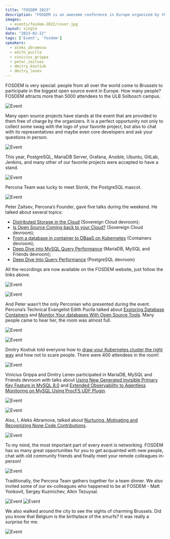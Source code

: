 ```yaml
---
title: "FOSDEM 2023"
description: "FOSDEM is an awesome conference in Europe organized by the community for the community. Percona experts actively participated in it this year."
images:
  - events/fosdem-2022/cover.jpg
layout: single
date: "2023-02-22"
tags: ['Event', 'fosdem']
speakers:
  - aleks_abramova
  - edith_puclla
  - vinicius_grippa
  - peter_zaitsev
  - dmitry_kostiuk
  - dmitry_lenev
---
```


FOSDEM is very special: people from all over the world come to Brussels to participate in the biggest open source event in Europe. How many people? FOSDEM attracts more than 5000 attendees to the ULB Solbosch campus.

![Event](/events/fosdem-2023/1.jpg)

Many open source projects have stands at the event that are provided to them free of charge by the organizers. It is a perfect opportunity not only to collect some swag with the logo of your favorite project, but also to chat with its representatives and maybe even core developers and ask your questions in person. 

![Event](/events/fosdem-2023/2.jpg)

This year, PostgreSQL, MariaDB Server, Grafana, Ansible, Ubuntu, GitLab, Jenkins, and many other of our favorite projects were accepted to have a stand.

![Event](/events/fosdem-2023/3.jpg)

Percona Team was lucky to meet Slonik, the PostgreSQL mascot. 

![Event](/events/fosdem-2023/4.jpg)

Peter Zaitsev, Percona’s Founder, gave five talks during the weekend. He talked about several  topics:

* [Distributed Storage in the Cloud](https://fosdem.org/2023/schedule/event/sovcloud_distributed_storage_in_the_cloud/) (Sovereign Cloud devroom);
* [Is Open Source Coming back to your Cloud?](https://fosdem.org/2023/schedule/event/sovcloud_is_open_source_coming_back_to_your_cloud/) (Sovereign Cloud devroom);
* [From a database in container to DBaaS on Kubernetes](https://fosdem.org/2023/schedule/event/container_kubernetes_database_dbaas/) (Containers devroom);
* [Deep Dive into MySQL Query Performance](https://fosdem.org/2023/schedule/event/deep_dive_mysql_perf/) (MariaDB, MySQL and Friends devroom);
* [Deep Dive Into Query Performance](https://fosdem.org/2023/schedule/event/postgresql_deep_dive_into_query_performance/) (PostgreSQL devroom)

All the recordings are now available on the FOSDEM website, just follow the links above. 

![Event](/events/fosdem-2023/5.jpg)

![Event](/events/fosdem-2023/6.jpg)

And Peter wasn’t the only Perconian who presented during the event. Percona’s Technical Evangelist Edith Puclla talked about [Exploring Database Containers](https://fosdem.org/2023/schedule/event/container_database_containers/) and [Monitor Your databases With Open Source Tools](https://fosdem.org/2023/schedule/event/db/). Many people came to hear her, the room was almost full.

![Event](/events/fosdem-2023/7.jpg)

![Event](/events/fosdem-2023/8.jpg)

Dmitry Kostiuk told everyone how to [draw your Kubernetes cluster the right way](https://fosdem.org/2023/schedule/event/container_kubernetes_cluster_right_way/) and how not to scare people. There were 400 attendees in the room! 

![Event](/events/fosdem-2023/9.jpg)

Vinicius Grippa and Dmitry Lenev participated in MariaDB, MySQL and Friends devroom with talks about [Using New Generated Invisible Primary Key Feature in MySQL 8.0](https://fosdem.org/2023/schedule/event/mysql_gipk/) and [Extended Observability to Agentless Monitoring on MySQL Using ProcFS UDF Plugin](https://fosdem.org/2023/schedule/event/mysql_procfs_udf/).

![Event](/events/fosdem-2023/10.jpg)

![Event](/events/fosdem-2023/11.jpg)

Also, I, Aleks Abramova, talked about [Nurturing, Motivating and Recognizing None Code Contributions](https://fosdem.org/2023/schedule/event/nurture_motivate_recognise_noncode_contributions/).

![Event](/events/fosdem-2023/12.jpg)

To my mind, the most important part of every event is networking.  FOSDEM has so many great opportunities for you to get acquainted with new people, chat with old community friends and finally meet your remote colleagues in-person! 

![Event](/events/fosdem-2023/13.jpg)

Traditionally, the Percona Team gathers together for a team dinner. We also invited some of our ex-colleagues who happened to be at FOSDEM - Matt Yonkovit, Sergey Kuzmichev, Alkin Tezuysal.

![Event](/events/fosdem-2023/14.jpg)
![Event](/events/fosdem-2023/15.jpg)

We also walked around the city to see the sights of charming Brussels. Did you know that Belgium is the birthplace of the smurfs? It was really a surprise for me.

![Event](/events/fosdem-2023/16.jpg)

